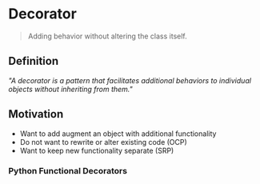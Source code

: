 <h1>Decorator</h1>

>Adding behavior without altering the class itself.
>
<h2>Definition</h2>

<p>
  <i>"A decorator is a pattern that facilitates additional behaviors to individual objects without inheriting from them."</i>
</p>

<h2>Motivation</h2>

- Want to add augment an object with additional functionality
- Do not want to rewrite or alter existing code (OCP)
- Want to keep new functionality separate (SRP)

<h3>Python Functional Decorators</h3>
